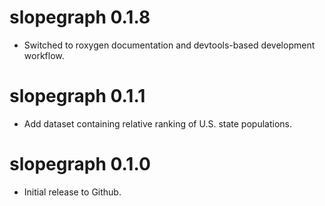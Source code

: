 # slopegraph 0.1.8

* Switched to roxygen documentation and devtools-based development workflow.

# slopegraph 0.1.1

* Add dataset containing relative ranking of U.S. state populations.

# slopegraph 0.1.0

* Initial release to Github.
